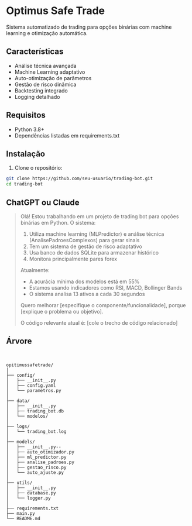 # Optimus Safe Trade

Sistema automatizado de trading para opções binárias com machine learning e otimização automática.

## Características

- Análise técnica avançada
- Machine Learning adaptativo
- Auto-otimização de parâmetros
- Gestão de risco dinâmica
- Backtesting integrado
- Logging detalhado

## Requisitos

- Python 3.8+
- Dependências listadas em requirements.txt

## Instalação

1. Clone o repositório:

```bash
git clone https://github.com/seu-usuario/trading-bot.git
cd trading-bot
```

## ChatGPT ou Claude

> Olá! Estou trabalhando em um projeto de trading bot para opções binárias em Python. O sistema:
>
> 1. Utiliza machine learning (MLPredictor) e análise técnica (AnalisePadroesComplexos) para gerar sinais
> 2. Tem um sistema de gestão de risco adaptativo
> 3. Usa banco de dados SQLite para armazenar histórico
> 4. Monitora principalmente pares forex
>
> Atualmente:
>
> - A acurácia mínima dos modelos está em 55%
> - Estamos usando indicadores como RSI, MACD, Bollinger Bands
> - O sistema analisa 13 ativos a cada 30 segundos
>
> Quero melhorar [especifique o componente/funcionalidade], porque [explique o problema ou objetivo].
>
> O código relevante atual é:
> [cole o trecho de código relacionado]

## Árvore

```


opitimussafetrade/
│
├── config/
│   ├── __init__.py
│   ├── config.yaml
│   └── parametros.py
│
├── data/
│   ├── __init__.py
│   ├── trading_bot.db
│   └── modelos/
│
├── logs/
│   └── trading_bot.log
│
├── models/
│   ├── __init__.py--
│   ├── auto_otimizador.py
│   ├── ml_predictor.py
│   ├── analise_padroes.py
│   ├── gestao_risco.py
│   └── auto_ajuste.py
│
├── utils/
│   ├── __init__.py
│   ├── database.py
│   └── logger.py
│
├── requirements.txt
├── main.py
└── README.md
```
